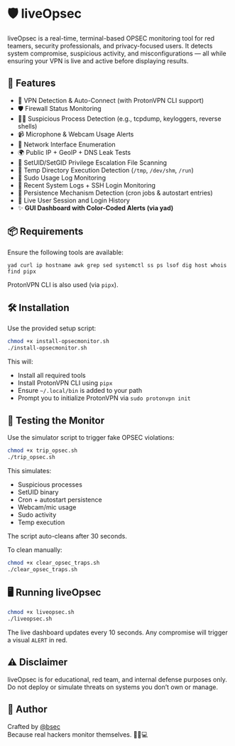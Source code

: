 # 🛡️ liveOpsec

liveOpsec is a real-time, terminal-based OPSEC monitoring tool for red teamers, security professionals, and privacy-focused users. It detects system compromise, suspicious activity, and misconfigurations — all while ensuring your VPN is live and active before displaying results.

## 🚀 Features

- 🔐 VPN Detection & Auto-Connect (with ProtonVPN CLI support)
- 🛡️ Firewall Status Monitoring
- 🕵️‍♂️ Suspicious Process Detection (e.g., tcpdump, keyloggers, reverse shells)
- 📹 Microphone & Webcam Usage Alerts
- 📡 Network Interface Enumeration
- 🌍 Public IP + GeoIP + DNS Leak Tests
- 📛 SetUID/SetGID Privilege Escalation File Scanning
- 🧟 Temp Directory Execution Detection (`/tmp`, `/dev/shm`, `/run`)
- 🧾 Sudo Usage Log Monitoring
- 📜 Recent System Logs + SSH Login Monitoring
- 🚀 Persistence Mechanism Detection (cron jobs & autostart entries)
- 👥 Live User Session and Login History
- ✨ **GUI Dashboard with Color-Coded Alerts (via yad)**

## 📦 Requirements

Ensure the following tools are available:

```
yad curl ip hostname awk grep sed systemctl ss ps lsof dig host whois find pipx
```

ProtonVPN CLI is also used (via `pipx`).

## 🛠️ Installation

Use the provided setup script:

```bash
chmod +x install-opsecmonitor.sh
./install-opsecmonitor.sh
```

This will:

- Install all required tools
- Install ProtonVPN CLI using `pipx`
- Ensure `~/.local/bin` is added to your path
- Prompt you to initialize ProtonVPN via `sudo protonvpn init`

## 🧪 Testing the Monitor

Use the simulator script to trigger fake OPSEC violations:

```bash
chmod +x trip_opsec.sh
./trip_opsec.sh
```

This simulates:

- Suspicious processes
- SetUID binary
- Cron + autostart persistence
- Webcam/mic usage
- Sudo activity
- Temp execution

The script auto-cleans after 30 seconds.

To clean manually:

```bash
chmod +x clear_opsec_traps.sh
./clear_opsec_traps.sh
```

## 🖥️ Running liveOpsec

```bash
chmod +x liveopsec.sh
./liveopsec.sh
```

The live dashboard updates every 10 seconds. Any compromise will trigger a visual `ALERT` in red.

## ⚠️ Disclaimer

liveOpsec is for educational, red team, and internal defense purposes only. Do not deploy or simulate threats on systems you don’t own or manage.

## 👤 Author

Crafted by [@bsec](https://github.com/bsec)  
Because real hackers monitor themselves. 🕵️‍♂️💻

